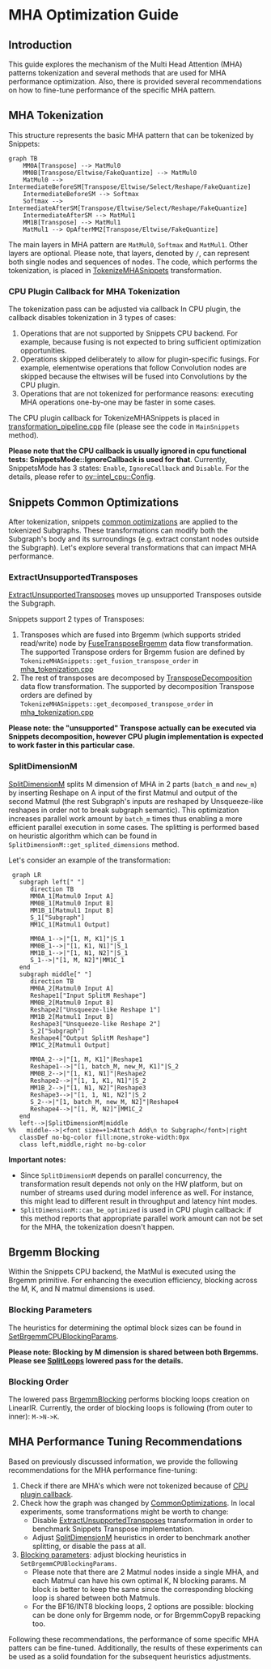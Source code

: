 # MHA Optimization Guide

## Introduction

This guide explores the mechanism of the Multi Head Attention (MHA) patterns tokenization and several methods that are used for MHA performance optimization.
Also, there is provided several recommendations on how to fine-tune performance of the specific MHA pattern.

## MHA Tokenization

This structure represents the basic MHA pattern that can be tokenized by Snippets:

```mermaid
graph TB
    MM0A[Transpose] --> MatMul0
    MM0B[Transpose/Eltwise/FakeQuantize] --> MatMul0
    MatMul0 --> IntermediateBeforeSM[Transpose/Eltwise/Select/Reshape/FakeQuantize]
    IntermediateBeforeSM --> Softmax
    Softmax --> IntermediateAfterSM[Transpose/Eltwise/Select/Reshape/FakeQuantize]
    IntermediateAfterSM --> MatMul1
    MM1B[Transpose] --> MatMul1
    MatMul1 --> OpAfterMM2[Transpose/Eltwise/FakeQuantize]
```

The main layers in MHA pattern are `MatMul0`, `Softmax` and `MatMul1`. Other layers are optional.
Please note, that layers, denoted by `/`, can represent both single nodes and sequences of nodes.
The code, which performs the tokenization, is placed in [TokenizeMHASnippets](../src/pass/mha_tokenization.cpp) transformation.

### CPU Plugin Callback for MHA Tokenization

The tokenization pass can be adjusted via callback
In CPU plugin, the callback disables tokenization in 3 types of cases:

1. Operations that are not supported by Snippets CPU backend.
For example, because fusing is not expected to bring sufficient optimization opportunities.
2. Operations skipped deliberately to allow for plugin-specific fusings.
For example, elementwise operations that follow Convolution nodes are skipped because the eltwises will be fused into Convolutions by the CPU plugin.
3. Operations that are not tokenized for performance reasons: executing MHA operations one-by-one may be faster in some cases.

The CPU plugin callback for TokenizeMHASnippets is placed in [transformation_pipeline.cpp](../../../plugins/intel_cpu/src/transformations/transformation_pipeline.cpp) file (please see the code in `MainSnippets` method).

**Please note that the CPU callback is usually ignored in cpu functional tests: SnippetsMode::IgnoreCallback is used for that**.
Currently, SnippetsMode has 3 states: `Enable`, `IgnoreCallback` and `Disable`.
For the details, please refer to [ov::intel_cpu::Config](../../../plugins/intel_cpu/src/config.h).

## Snippets Common Optimizations

After tokenization, snippets [common optimizations](../src/pass/common_optimizations.cpp) are applied to the tokenized Subgraphs.
These transformations can modify both the Subgraph's body and its surroundings (e.g. extract constant nodes outside the Subgraph).
Let's explore several transformations that can impact MHA performance.

### ExtractUnsupportedTransposes

[ExtractUnsupportedTransposes](../src/pass/extract_unsupported_transposes.cpp) moves up unsupported Transposes outside the Subgraph.

Snippets support 2 types of Transposes:

1. Transposes which are fused into Brgemm (which supports strided read/write) node by [FuseTransposeBrgemm](../src/pass/fuse_transpose_brgemm.cpp) data flow transformation.
The supported Transpose orders for Brgemm fusion are defined by `TokenizeMHASnippets::get_fusion_transpose_order` in [mha_tokenization.cpp](../src/pass/mha_tokenization.cpp)
2. The rest of transposes are decomposed by [TransposeDecomposition](../src/pass/transpose_decomposition.cpp) data flow transformation.
The supported by decomposition Transpose orders are defined by `TokenizeMHASnippets::get_decomposed_transpose_order` in [mha_tokenization.cpp](../src/pass/mha_tokenization.cpp)

**Please note: the "unsupported" Transpose actually can be executed via Snippets decomposition, however CPU plugin implementation is expected to work faster in this particular case.**

### SplitDimensionM

[SplitDimensionM](../src/pass/split_dimension_m.cpp) splits M dimension of MHA in 2 parts (`batch_m` and `new_m`) by inserting Reshape on A input of the first Matmul and output of the second Matmul (the rest Subgraph's inputs are reshaped by Unsqueeze-like reshapes in order not to break subgraph semantic).
This optimization increases parallel work amount by `batch_m` times thus enabling a more efficient parallel execution in some cases.
The splitting is performed based on heuristic algorithm which can be found in `SplitDimensionM::get_splited_dimensions` method.

Let's consider an example of the transformation:

```mermaid
 graph LR
   subgraph left[" "]
      direction TB
      MM0A_1[Matmul0 Input A]
      MM0B_1[Matmul0 Input B]
      MM1B_1[Matmul1 Input B]
      S_1["Subgraph"]
      MM1C_1[Matmul1 Output]

      MM0A_1-->|"[1, M, K1]"|S_1
      MM0B_1-->|"[1, K1, N1]"|S_1
      MM1B_1-->|"[1, N1, N2]"|S_1
      S_1-->|"[1, M, N2]"|MM1C_1
   end
   subgraph middle[" "]
      direction TB
      MM0A_2[Matmul0 Input A]
      Reshape1["Input SplitM Reshape"]
      MM0B_2[Matmul0 Input B]
      Reshape2["Unsqueeze-like Reshape 1"]
      MM1B_2[Matmul1 Input B]
      Reshape3["Unsqueeze-like Reshape 2"]
      S_2["Subgraph"]
      Reshape4["Output SplitM Reshape"]
      MM1C_2[Matmul1 Output]

      MM0A_2-->|"[1, M, K1]"|Reshape1
      Reshape1-->|"[1, batch_M, new_M, K1]"|S_2
      MM0B_2-->|"[1, K1, N1]"|Reshape2
      Reshape2-->|"[1, 1, K1, N1]"|S_2
      MM1B_2-->|"[1, N1, N2]"|Reshape3
      Reshape3-->|"[1, 1, N1, N2]"|S_2
      S_2-->|"[1, batch_M, new_M, N2]"|Reshape4
      Reshape4-->|"[1, M, N2]"|MM1C_2
   end
   left-->|SplitDimensionM|middle
%%   middle-->|<font size=+1>Attach Add\n to Subgraph</font>|right
   classDef no-bg-color fill:none,stroke-width:0px
   class left,middle,right no-bg-color
```

**Important notes:**
- Since `SplitDimensionM` depends on parallel concurrency, the transformation result depends not only on the HW platform, but on number of streams used during model inference as well.
For instance, this might lead to different result in throughput and latency hint modes.
- `SplitDimensionM::can_be_optimized` is used in CPU plugin callback: if this method reports that appropriate parallel work amount can not be set for the MHA, the tokenization doesn't happen.

## Brgemm Blocking

Within the Snippets CPU backend, the MatMul is executed using the Brgemm primitive.
For enhancing the execution efficiency, blocking across the M, K, and N matmul dimensions is used.

### Blocking Parameters

The heuristics for determining the optimal block sizes can be found in [SetBrgemmCPUBlockingParams](../../../plugins/intel_cpu/src/transformations/snippets/x64/pass/set_brgemm_cpu_blocking_params.cpp).

**Please note: Blocking by M dimension is shared between both Brgemms. Please see [SplitLoops](../include/snippets/lowered/pass/split_loops.hpp) lowered pass for the details.**

### Blocking Order

The lowered pass [BrgemmBlocking](../../../plugins/intel_cpu/src/transformations/snippets/x64/pass/lowered/brgemm_blocking.cpp) performs blocking loops creation on LinearIR.
Currently, the order of blocking loops is following (from outer to inner): `M->N->K`.

## MHA Performance Tuning Recommendations

Based on previously discussed information, we provide the following recommendations for the MHA performance fine-tuning:

1. Check if there are MHA's which were not tokenized because of [CPU plugin callback](#cpu-plugin-callback-for-mha-tokenization).
2. Check how the graph was changed by [CommonOptimizations](#snippets-common-optimizations).
In local experiments, some transformations might be worth to change:
    - Disable [ExtractUnsupportedTransposes](#extractunsupportedtransposes) transformation in order to benchmark Snippets Transpose implementation.
    - Adjust [SplitDimensionM](#splitdimensionm) heuristics in order to benchmark another splitting, or disable the pass at all.
3. [Blocking parameters](#blocking-parameters): adjust blocking heuristics in `SetBrgemmCPUBlockingParams`.
    - Please note that there are 2 Matmul nodes inside a single MHA, and each Matmul can have his own optimal K, N blocking params.
    M block is better to keep the same since the corresponding blocking loop is shared between both Matmuls.
    - For the BF16/INT8 blocking loops, 2 options are possible: blocking can be done only for Brgemm node, or for BrgemmCopyB repacking too.

Following these recommendations, the performance of some specific MHA patters can be fine-tuned.
Additionally, the results of these experiments can be used as a solid foundation for the subsequent heuristics adjustments.